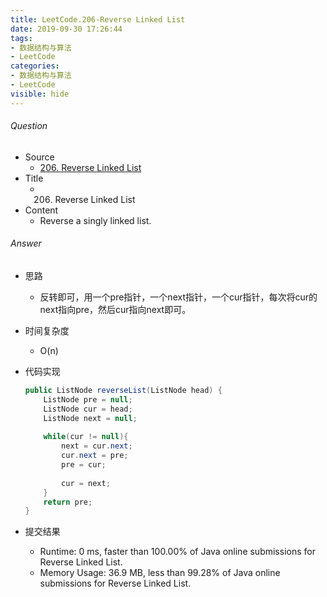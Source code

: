 ```yaml
---
title: LeetCode.206-Reverse Linked List
date: 2019-09-30 17:26:44
tags:
- 数据结构与算法
- LeetCode
categories:
- 数据结构与算法
- LeetCode
visible: hide
---
```

###### Question
- Source
	- [206. Reverse Linked List](https://leetcode.com/problems/reverse-linked-list) 
- Title
	- 206. Reverse Linked List 
- Content
	- Reverse a singly linked list. 
<!--more-->

###### Answer
- 思路
	- 反转即可，用一个pre指针，一个next指针，一个cur指针，每次将cur的next指向pre，然后cur指向next即可。
- 时间复杂度
	- O(n) 	
- 代码实现

	```Java
	public ListNode reverseList(ListNode head) {
        ListNode pre = null;
        ListNode cur = head;
        ListNode next = null;
        
        while(cur != null){
            next = cur.next;
            cur.next = pre;
            pre = cur;
            
            cur = next;
        }
        return pre;
    }
	```
- 提交结果
	- Runtime: 0 ms, faster than 100.00% of Java online submissions for Reverse Linked List.
	- Memory Usage: 36.9 MB, less than 99.28% of Java online submissions for Reverse Linked List. 
